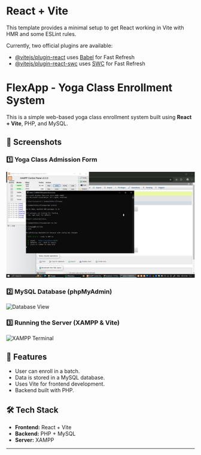 # React + Vite

This template provides a minimal setup to get React working in Vite with HMR and some ESLint rules.

Currently, two official plugins are available:

- [@vitejs/plugin-react](https://github.com/vitejs/vite-plugin-react/blob/main/packages/plugin-react/README.md) uses [Babel](https://babeljs.io/) for Fast Refresh
- [@vitejs/plugin-react-swc](https://github.com/vitejs/vite-plugin-react-swc) uses [SWC](https://swc.rs/) for Fast Refresh

# FlexApp - Yoga Class Enrollment System

This is a simple web-based yoga class enrollment system built using **React + Vite**, PHP, and MySQL.

## 📸 Screenshots

### **1️⃣ Yoga Class Admission Form**
![Yoga Form](https://github.com/driizzyybreezzyy/flexapp/blob/85bf214184df43ecac28bf49ed24f267e2274f78/images/WhatsApp%20Image%202025-02-05%20at%2003.12.24_bfad5049.jpg)

### **2️⃣ MySQL Database (phpMyAdmin)**
![Database View](assets/phpmyadmin.jpg)

### **3️⃣ Running the Server (XAMPP & Vite)**
![XAMPP Terminal](assets/xampp_terminal.jpg)

## 🚀 Features
- User can enroll in a batch.
- Data is stored in a MySQL database.
- Uses Vite for frontend development.
- Backend built with PHP.

## 🛠️ Tech Stack
- **Frontend:** React + Vite
- **Backend:** PHP + MySQL
- **Server:** XAMPP

---
